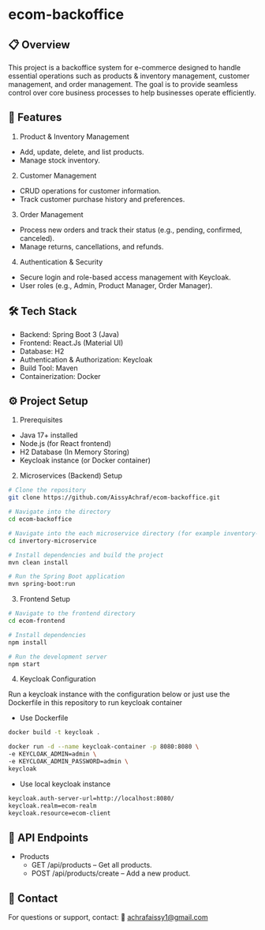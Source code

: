 # ecom-backoffice

## 📋 Overview
This project is a backoffice system for e-commerce designed to handle essential operations such as products & inventory management, customer management, and order management. The goal is to provide seamless control over core business processes to help businesses operate efficiently.

## 🚀 Features
1. Product & Inventory Management
- Add, update, delete, and list products.
- Manage stock inventory.
2. Customer Management
- CRUD operations for customer information.
- Track customer purchase history and preferences.
3. Order Management
- Process new orders and track their status (e.g., pending, confirmed, canceled).
- Manage returns, cancellations, and refunds.
4. Authentication & Security
- Secure login and role-based access management with Keycloak.
- User roles (e.g., Admin, Product Manager, Order Manager).
  
## 🛠️ Tech Stack
- Backend: Spring Boot 3 (Java)
- Frontend: React.Js (Material UI)
- Database: H2
- Authentication & Authorization: Keycloak
- Build Tool: Maven
- Containerization: Docker

## ⚙️ Project Setup
1. Prerequisites
- Java 17+ installed
- Node.js (for React frontend)
- H2 Database (In Memory Storing)
- Keycloak instance (or Docker container)

2. Microservices (Backend) Setup

```bash
# Clone the repository
git clone https://github.com/AissyAchraf/ecom-backoffice.git

# Navigate into the directory
cd ecom-backoffice

# Navigate into the each microservice directory (for example inventory-microservice)
cd invertory-microservice

# Install dependencies and build the project
mvn clean install

# Run the Spring Boot application
mvn spring-boot:run
```
3. Frontend Setup

```bash
# Navigate to the frontend directory
cd ecom-frontend

# Install dependencies
npm install

# Run the development server
npm start
```

4. Keycloak Configuration

Run a keycloak instance with the configuration below or just use the Dockerfile in this repository to run keycloak container

- Use Dockerfile
```bash
docker build -t keycloak .

docker run -d --name keycloak-container -p 8080:8080 \
-e KEYCLOAK_ADMIN=admin \
-e KEYCLOAK_ADMIN_PASSWORD=admin \
keycloak
```

- Use local keycloak instance
```bash
keycloak.auth-server-url=http://localhost:8080/
keycloak.realm=ecom-realm
keycloak.resource=ecom-client
```

## 🔄 API Endpoints
- Products
  - GET /api/products – Get all products.
  - POST /api/products/create – Add a new product.

## 📝 Contact
For questions or support, contact:
📧 achrafaissy1@gmail.com
